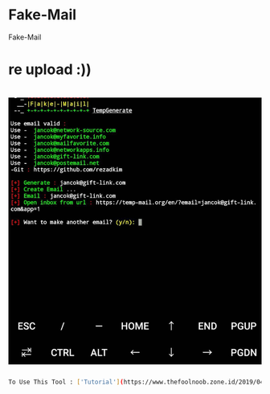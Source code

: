 # Fake-Mail
Fake-Mail
# re upload :))
# ![screnshoot](ss.jpg)


```bash
To Use This Tool : ['Tutorial'](https://www.thefoolnoob.zone.id/2019/04/Fake-Mail.html)
```
